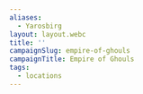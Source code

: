```yaml
---
aliases:
  - Yarosbirg
layout: layout.webc
title: ''
campaignSlug: empire-of-ghouls
campaignTitle: Empire of Ghouls
tags:
  - locations
---
```


